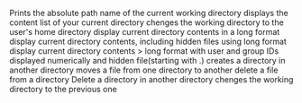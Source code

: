 Prints the absolute path name of the current working directory
displays the content list of your current directory
chenges the working directory to the user's home directory
display current directory contents in a long format
display current directory contents, including hidden files using long format
display current directory contents >
long format
with user and group IDs displayed numerically
and hidden file(starting with .) 
creates a directory in another directory
moves a file from one directory to another
delete a file from a directory
Delete a directory in another directory
chenges the working directory to the previous one
